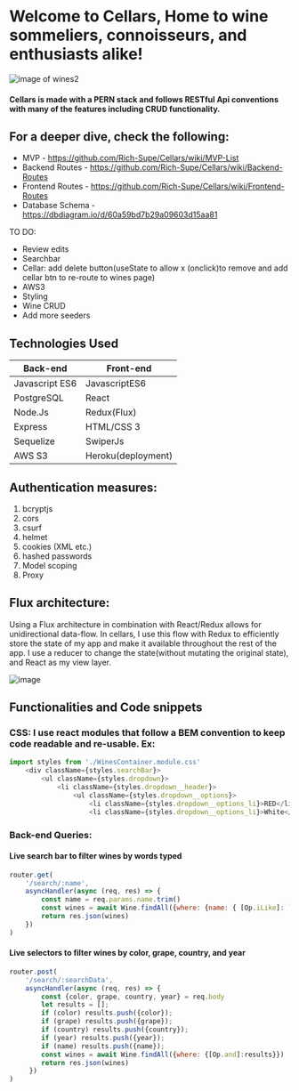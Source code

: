 # Welcome to Cellars, Home to wine sommeliers, connoisseurs, and enthusiasts alike!

<Insert Picture Here>
  
<!-- ![image of wines](https://www.bayridgewine.com/wp-content/uploads/2018/03/red-wine-banner.jpg) -->
![image of wines2](https://www.wine.com/content/media/jc70ljquxrra/42YIx2rKhVkwsJ3SXNV0i6/55e9293ff5d99cedee294dac09f8ef18/Wine-glasses-in-a-row.-Buffet-table-celebration-of-wine-tasting.-Nightlife_-celebration-and-entertainment-concept-108609278.jpeg?w=1920&q=50)

#### Cellars is made with a PERN stack and follows RESTful Api conventions with many of the features including CRUD functionality.
  
## For a deeper dive, check the following:
  * MVP - https://github.com/Rich-Supe/Cellars/wiki/MVP-List
  * Backend Routes - https://github.com/Rich-Supe/Cellars/wiki/Backend-Routes
  * Frontend Routes - https://github.com/Rich-Supe/Cellars/wiki/Frontend-Routes
  * Database Schema - https://dbdiagram.io/d/60a59bd7b29a09603d15aa81
  
  
TO DO:
  - Review edits
  - Searchbar
  - Cellar: add delete button(useState to allow x (onclick)to remove and add cellar btn to re-route to wines page)
  - AWS3
  - Styling
  - Wine CRUD
  - Add more seeders
  
## Technologies Used

| Back-end    | Front-end |
| ---      | ---       |
| Javascript ES6 | JavascriptES6  |
| PostgreSQL     | React |
| Node.Js |   Redux(Flux)    |
| Express | HTML/CSS 3 |
| Sequelize | SwiperJs |
| AWS S3 |  Heroku(deployment)  |

<!-- ## React:
* Modals
* CSS Modules
* SwiperJs


## Redux:
* Logger
* Thunk -->
  
  
## Authentication measures:
1. bcryptjs
2. cors
3. csurf
4. helmet
5. cookies (XML etc.)
6. hashed passwords
7. Model scoping
8. Proxy
 
## Flux architecture:
Using a Flux architecture in combination with React/Redux allows for unidirectional data-flow. In cellars, I use this flow with Redux to efficiently store the state of my app and make it available throughout the rest of the app. I use a reducer to change the state(without mutating the original state), and React as my view layer.
<!-- ![image](https://user-images.githubusercontent.com/70147547/121962653-07a3c200-cd37-11eb-92f7-8bf73de2c88b.png) -->
 ![image](https://user-images.githubusercontent.com/70147547/121963082-a29c9c00-cd37-11eb-8bc5-74b3c0111432.png)

## Functionalities and Code snippets
### CSS: I use react modules that follow a BEM convention to keep code readable and re-usable. Ex:
```javascript
import styles from './WinesContainer.module.css'
    <div className={styles.searchBar}>
        <ul className={styles.dropdown}>
            <li className={styles.dropdown__header}>
                <ul className={styles.dropdown__options}>
                    <li className={styles.dropdown__options_li}>RED</li>
                    <li className={styles.dropdown__options_li}>White</li>
```
                  
### Back-end Queries:
#### Live search bar to filter wines by words typed
```javascript
router.get(
    '/search/:name',
    asyncHandler(async (req, res) => {
        const name = req.params.name.trim()
        const wines = await Wine.findAll({where: {name: { [Op.iLike]: `%` + name + `%` }}})
        return res.json(wines)
    })
)
```
#### Live selectors to filter wines by color, grape, country, and year
```javascript
router.post(
    '/search/:searchData',
    asyncHandler(async (req, res) => {
        const {color, grape, country, year} = req.body
        let results = [];
        if (color) results.push({color});
        if (grape) results.push({grape});
        if (country) results.push({country});
        if (year) results.push({year});
        if (name) results.push({name});
        const wines = await Wine.findAll({where: {[Op.and]:results}})
        return res.json(wines)
     })
)
```
<!--   ### Components  -->
